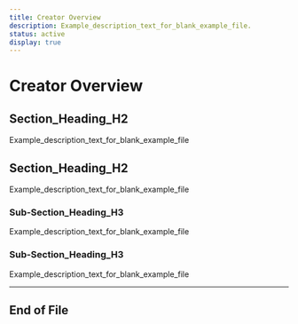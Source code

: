 ```yaml
---
title: Creator Overview
description: Example_description_text_for_blank_example_file.
status: active
display: true
---
```


# Creator Overview

## Section_Heading_H2
Example_description_text_for_blank_example_file

## Section_Heading_H2
Example_description_text_for_blank_example_file

### Sub-Section_Heading_H3
Example_description_text_for_blank_example_file

### Sub-Section_Heading_H3
Example_description_text_for_blank_example_file

---
## End of File
